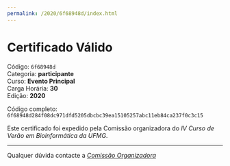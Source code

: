```yaml
---
permalink: /2020/6f68948d/index.html
---
```


# Certificado Válido

Código: `6f68948d`<br>
Categoria: **participante**<br>
Curso: **Evento Principal**<br>
Carga Horária: **30**<br>
Edição: **2020**<br>


Código completo: `6f68948d284f08dc971dfd5205dbcbc39ea15105257abc11eb84ca237f0c3c15`


Este certificado foi expedido pela Comissão organizadora do *IV Curso de Verão em Bioinformática da UFMG*.

----

Qualquer dúvida contacte a [_Comissão Organizadora_](<mailto:cursobioinfoufmg@gmail.com$subject=[Certificados]>)

